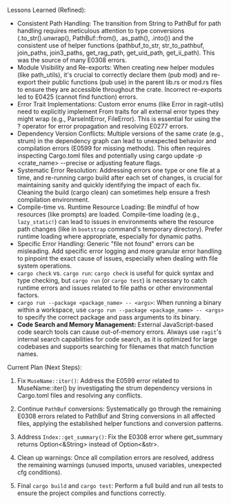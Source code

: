 Lessons Learned (Refined):

   * Consistent Path Handling: The transition from String to PathBuf for path handling requires meticulous attention to type conversions (.to_str().unwrap(), PathBuf::from(),
     .as_path(), .into()) and the consistent use of helper functions (pathbuf_to_str, str_to_pathbuf, join_paths, join3_paths, get_rag_path, get_uid_path, get_ii_path). This
     was the source of many E0308 errors.
   * Module Visibility and Re-exports: When creating new helper modules (like path_utils), it's crucial to correctly declare them (pub mod) and re-export their public functions
     (pub use) in the parent lib.rs or mod.rs files to ensure they are accessible throughout the crate. Incorrect re-exports led to E0425 (cannot find function) errors.
   * Error Trait Implementations: Custom error enums (like Error in ragit-utils) need to explicitly implement From traits for all external error types they might wrap (e.g.,
     ParseIntError, FileError). This is essential for using the ? operator for error propagation and resolving E0277 errors.
   * Dependency Version Conflicts: Multiple versions of the same crate (e.g., strum) in the dependency graph can lead to unexpected behavior and compilation errors (E0599 for
     missing methods). This often requires inspecting Cargo.toml files and potentially using cargo update -p <crate_name> --precise <version> or adjusting feature flags.
   * Systematic Error Resolution: Addressing errors one type or one file at a time, and re-running cargo build after each set of changes, is crucial for maintaining sanity and
     quickly identifying the impact of each fix. Cleaning the build (cargo clean) can sometimes help ensure a fresh compilation environment.
   * Compile-time vs. Runtime Resource Loading: Be mindful of how resources (like prompts) are loaded. Compile-time loading (e.g., `lazy_static!`) can lead to issues in environments where the resource path changes (like in `bootstrap` command's temporary directory). Prefer runtime loading where appropriate, especially for dynamic paths.
   * Specific Error Handling: Generic "file not found" errors can be misleading. Add specific error logging and more granular error handling to pinpoint the exact cause of issues, especially when dealing with file system operations.
   * `cargo check` vs. `cargo run`: `cargo check` is useful for quick syntax and type checking, but `cargo run` (or `cargo test`) is necessary to catch runtime errors and issues related to file paths or other environmental factors.
   * `cargo run --package <package_name> -- <args>`: When running a binary within a workspace, use `cargo run --package <package_name> -- <args>` to specify the correct package and pass arguments to its binary.
   * **Code Search and Memory Management:** External JavaScript-based code search tools can cause out-of-memory errors. Always use `ragit`'s internal search capabilities for code search, as it is optimized for large codebases and supports searching for filenames that match function names.

  Current Plan (Next Steps):

   1. Fix `MuseName::iter()`: Address the E0599 error related to MuseName::iter() by investigating the strum dependency versions in Cargo.toml files and resolving any conflicts.
   2. Continue `PathBuf` conversions: Systematically go through the remaining E0308 errors related to PathBuf and String conversions in all affected files, applying the
      established helper functions and conversion patterns.
   3. Address `Index::get_summary()`: Fix the E0308 error where get_summary returns Option<&String> instead of Option<&str>.

   4. Clean up warnings: Once all compilation errors are resolved, address the remaining warnings (unused imports, unused variables, unexpected cfg conditions).

   5. Final `cargo build` and `cargo test`: Perform a full build and run all tests to ensure the project compiles and functions correctly.

